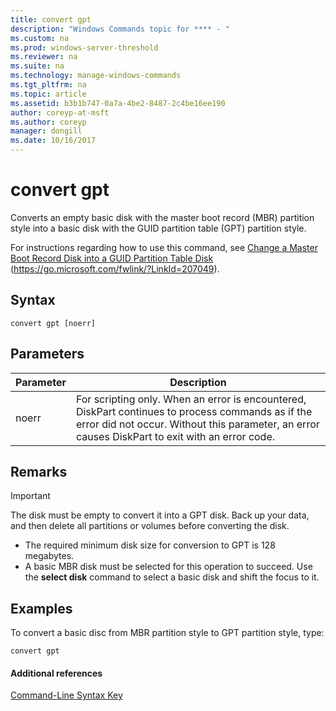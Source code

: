 ```yaml
---
title: convert gpt
description: "Windows Commands topic for **** - "
ms.custom: na
ms.prod: windows-server-threshold
ms.reviewer: na
ms.suite: na
ms.technology: manage-windows-commands
ms.tgt_pltfrm: na
ms.topic: article
ms.assetid: b3b1b747-0a7a-4be2-8487-2c4be16ee190
author: coreyp-at-msft
ms.author: coreyp
manager: dongill
ms.date: 10/16/2017
---
```


# convert gpt



Converts an empty basic disk with the master boot record (MBR) partition style into a basic disk with the GUID partition table (GPT) partition style.

For instructions regarding how to use this command, see [Change a Master Boot Record Disk into a GUID Partition Table Disk](https://go.microsoft.com/fwlink/?LinkId=207049) (https://go.microsoft.com/fwlink/?LinkId=207049).

## Syntax

```
convert gpt [noerr]
```

## Parameters

|Parameter|Description|
|---------|-----------|
|noerr|For scripting only. When an error is encountered, DiskPart continues to process commands as if the error did not occur. Without this parameter, an error causes DiskPart to exit with an error code.|

## Remarks

> [!IMPORTANT]
> The disk must be empty to convert it into a GPT disk. Back up your data, and then delete all partitions or volumes before converting the disk.
> -   The required minimum disk size for conversion to GPT is 128 megabytes.
> -   A basic MBR disk must be selected for this operation to succeed. Use the **select disk** command to select a basic disk and shift the focus to it.

## <a name="BKMK_examples"></a>Examples

To convert a basic disc from MBR partition style to GPT partition style, type:
```
convert gpt
```

#### Additional references

[Command-Line Syntax Key](command-line-syntax-key.md)

